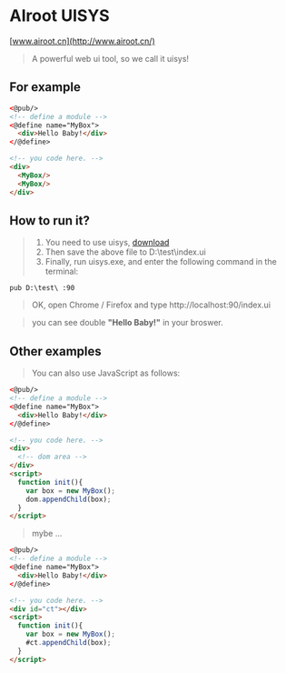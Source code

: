 # AIroot UISYS
[www.airoot.cn](http://www.airoot.cn/)
> A powerful web ui tool, so we call it uisys!

## For example
~~~html
<@pub/>
<!-- define a module -->
<@define name="MyBox">
  <div>Hello Baby!</div>
</@define>

<!-- you code here. -->
<div>
  <MyBox/>
  <MyBox/>
</div>
~~~
## How to run it?
> 1. You need to use uisys, [download](https://github.com/uucckk/airoot-uisys/releases)
> 2. Then save the above file to D:\test\index.ui
> 3. Finally, run uisys.exe, and enter the following command in the terminal:
~~~linux
pub D:\test\ :90
~~~
> OK, open Chrome / Firefox and type http://localhost:90/index.ui

> you can see double **"Hello Baby!"** in your broswer.
## Other examples
> You can also use JavaScript as follows:
~~~html
<@pub/>
<!-- define a module -->
<@define name="MyBox">
  <div>Hello Baby!</div>
</@define>

<!-- you code here. -->
<div>
  <!-- dom area -->
</div>
<script>
  function init(){
    var box = new MyBox();
    dom.appendChild(box);
  }
</script>
~~~
> mybe ...
~~~html
<@pub/>
<!-- define a module -->
<@define name="MyBox">
  <div>Hello Baby!</div>
</@define>

<!-- you code here. -->
<div id="ct"></div>
<script>
  function init(){
    var box = new MyBox();
    #ct.appendChild(box);
  }
</script>
~~~

